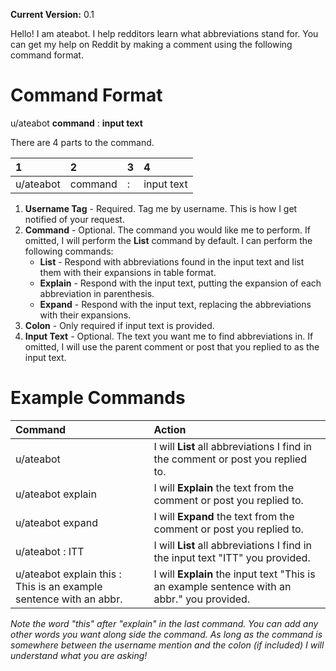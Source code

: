 **Current Version:** 0.1

Hello! I am ateabot. I help redditors learn what abbreviations stand for. You can get my help on Reddit by making a comment using the following command format.

# Command Format

u/ateabot **command** : **input text**

There are 4 parts to the command.

|1|2|3|4|
|:-|:-|:-|:-|
|u/ateabot|command|:|input text|

1. **Username Tag** - Required. Tag me by username. This is how I get notified of your request.
2. **Command** - Optional. The command you would like me to perform. If omitted, I will perform the **List** command by default. I can perform the following commands:
   * **List** - Respond with abbreviations found in the input text and list them with their expansions in table format.
   * **Explain** - Respond with the input text, putting the expansion of each abbreviation in parenthesis.
   * **Expand** - Respond with the input text, replacing the abbreviations with their expansions.
3. **Colon** - Only required if input text is provided.
4. **Input Text** - Optional. The text you want me to find abbreviations in. If omitted, I will use the parent comment or post that you replied to as the input text.

# Example Commands

|**Command**|**Action**|
|:-|:-|
|u/ateabot|I will **List** all abbreviations I find in the comment or post you replied to.|
|u/ateabot explain|I will **Explain** the text from the comment or post you replied to.|
|u/ateabot expand|I will **Expand** the text from the comment or post you replied to.|
|u/ateabot : ITT|I will **List** all abbreviations I find in the input text \"ITT\" you provided.|
|u/ateabot explain this : This is an example sentence with an abbr.|I will **Explain** the input text \"This is an example sentence with an abbr.\" you provided.|

*Note the word \"this\" after \"explain\" in the last command. You can add any other words you want along side the command. As long as the command is somewhere between the username mention and the colon (if included)* *I will understand what you are asking!*